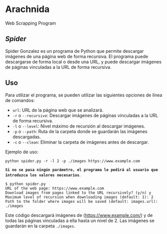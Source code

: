 # Arachnida
Web Scrapping Program




## *Spider*

 

Spider Gonzalez es un programa de Python que permite descargar imágenes de una página web de forma recursiva. El programa puede descargarse de forma local o desde una URL, y puede descargar imágenes de páginas vinculadas a la URL de forma recursiva.

## Uso

Para utilizar el programa, se pueden utilizar las siguientes opciones de línea de comandos:

-   `url`: URL de la página web que se analizará.
-   `-r`  o  `--recursive`: Descargar imágenes de páginas vinculadas a la URL de forma recursiva.
-   `-l`  o  `--level`: Nivel máximo de recursión al descargar imágenes.
-   `-p`  o  `--path`: Ruta de la carpeta donde se guardarán las imágenes descargadas.
-   `-c`  o  `--clean`: Eliminar la carpeta de imágenes antes de descargar.

Ejemplo de uso:


```
python spider.py -r -l 2 -p ./images https://www.example.com

```

**`Si no se pasa ningún parámetro, el programa le pedirá al usuario que introduzca los valores necesarios`**.

```
$ python spider.py
URL of the web page: https://www.example.com
Download images from pages linked to the URL recursively? (y/n) y
Maximum level of recursion when downloading images (default: 1): 2
Path to the folder where images will be saved (default: images.url): ./images
```

Este código descargará imágenes de (https://www.example.com/)  y de todas las páginas vinculadas a ella hasta un nivel de 2. Las imágenes se guardarán en la carpeta  `./images`.



